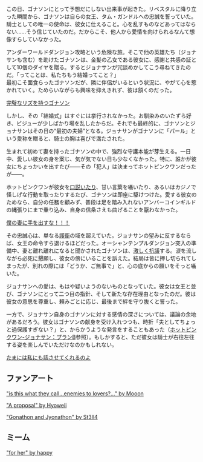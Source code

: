 <!-- title: 僕のパール！ -->
<!-- relationship: Marriage -->

この日、ゴナソンにとって予想だにしない出来事が起きた。リベスタルに降り立った瞬間から、ゴナソンは自らの女王、タム・ガンドルへの忠誠を誓っていた。騎士としての唯一の使命は、彼女に仕えること。心を乱すものなどあってはならない……そう信じていたのだ。だからこそ、他人から愛情を向けられるなんて想像すらしていなかった。

アンダーワールドダンジョン攻略という危険な旅。そこで他の英雄たち（ジョナサンも含む）を助けたゴナソンは、金髪の乙女である彼女に、感謝と共感の証として10個のダイヤを贈る。するとジョナサンが冗談めかしてこう尋ねてきたのだ。「ってことは、私たちもう結婚ってこと？」  
最初こそ面食らったゴナソンだが、隣に伴侶がいるという状況に、やがて心を惹かれていく。ためらいながらも興味を抑えきれず、彼は頷くのだった。

[完璧なリズを持つゴナソン](#embed:https://www.youtube.com/live/kB2jUKUsxtE?t=2046)

しかし、その「結婚式」はすぐには挙行されなかった。お馴染みのいたずら好き、ビジューが少しばかり場を乱したからだ。それでも最終的に、ゴナソンとジョナサンはその日の“最初の夫婦”となる。ジョナサンがゴナソンに「パール」という愛称を贈ると、騎士の胸は喜びで満たされた。

生まれて初めて妻を持ったゴナソンの中で、強烈な守護本能が芽生える。一日中、愛しい彼女の身を案じ、気が気でない日も少なくなかった。特に、誰かが彼女にちょっかいを出すたび――その「犯人」は決まってホットピンクワンだったが――。

ホットピンクワンが彼女を[口説いたり](https://www.youtube.com/live/kB2jUKUsxtE?feature=shared&t=3460)、甘い言葉を囁いたり、あるいはカジノで怪しげな行動を取ったりするたび、ゴナソンは即座に駆けつけた。愛する彼女のためなら、自分の任務を顧みず、普段は足を踏み入れないアンバーコインギルドの縄張りにまで乗り込み、自身の信条さえも曲げることを厭わなかった。

[僕の妻に手を出すな！！！](#embed:https://www.youtube.com/live/kB2jUKUsxtE?t=3980)

その忠誠心は、単なる[護衛](https://www.youtube.com/live/kB2jUKUsxtE?feature=shared&t=6395)の域を超えていた。ジョナサンの望みに反するならば、女王の命令すら退けるほどだった。オーシャンテンプルダンジョン突入の準備中、妻と離れ離れになると聞かされたゴナソンは、[激しく抗議](https://www.youtube.com/live/kB2jUKUsxtE?feature=shared&t=10437)する。涙を流しながら必死に懇願し、彼女の傍にいることを訴えた。結局は皆に押し切られてしまったが、別れの際には「どうか、ご無事で」と、心の底からの願いをそっと囁いた。

ジョナサンへの愛は、もはや疑いようのないものとなっていた。彼女は女王と並び、ゴナソンにとって二つ目の指針、そして新たな存在理由となったのだ。彼は彼女の意思を尊重し、頼みごとに応じ、最後まで絆を守り抜くと誓った。

一方で、ジョナサン自身のゴナソンに対する感情の深さについては、議論の余地があるだろう。彼女はゴナソンの献身を受け入れつつも、時折「夫としてちょっと過保護すぎない？」と、からかうような発言をすることもあった（[ホットピンクワン-ジョナサン：プランB](#edge:ame-irys)参照）。もしかすると、ただ彼女は騎士が右往左往する姿を楽しんでいただけなのかもしれない。

[たまには私にも話させてくれるのよ](#embed:https://www.youtube.com/live/kB2jUKUsxtE?feature=shared&t=9740)

## ファンアート

["is this what they call...enemies to lovers?..." by Mooon](https://x.com/Moon_LDL/status/1830455614625001879)

["A proposal" by Hyoweii](https://x.com/weiiyxn/status/1830844192723255551)

["Gonathon and Jyonathon" by St3ll4](https://x.com/sssst3ll4/status/1834360675503837275)

## ミーム

["for her" by happy](https://x.com/yppah1060/status/1830867181598580907)
